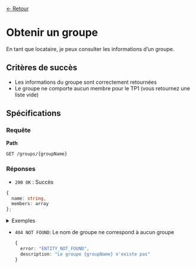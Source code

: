 [← Retour](../README.md)

# Obtenir un groupe

En tant que locataire, je peux consulter les informations d’un groupe.

## Critères de succès

- Les informations du groupe sont correctement retournées
- Le groupe ne comporte aucun membre pour le TP1 (vous retournez une liste vide)

## Spécifications

### Requête

**Path**

`GET /groups/{groupName}`

### Réponses

- `200 OK` : Succès

```ts
{
  name: string,
  members: array
};
```

  <details>
  <summary>Exemples</summary>

```json
{
  "name": "The-office",
  "members": []
}
```

  </details>

- `404 NOT FOUND`: Le nom de groupe ne correspond à aucun groupe

  ```ts
  {
    error: "ENTITY_NOT_FOUND",
    description: "Le groupe {groupName} n'existe pas"
  }
  ```
